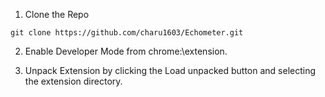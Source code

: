 1) Clone the Repo
```
git clone https://github.com/charu1603/Echometer.git
```
2) Enable Developer Mode from chrome:\\extension.

3) Unpack Extension by clicking the Load unpacked button and selecting the extension directory.
